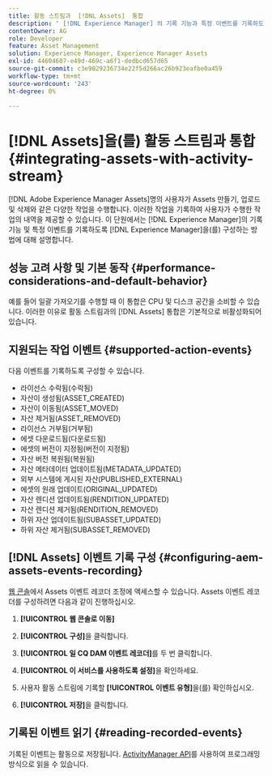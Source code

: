 ```yaml
---
title: 활동 스트림과  [!DNL Assets]  통합
description: ' [!DNL Experience Manager] 의 기록 기능과 특정 이벤트를 기록하도록 구성하는 방법에 대해 설명합니다.'
contentOwner: AG
role: Developer
feature: Asset Management
solution: Experience Manager, Experience Manager Assets
exl-id: 44604607-e49d-469c-a6f1-dedbcd657d65
source-git-commit: c3e9029236734e22f5d266ac26b923eafbe0a459
workflow-type: tm+mt
source-wordcount: '243'
ht-degree: 0%

---
```


# [!DNL Assets]을(를) 활동 스트림과 통합 {#integrating-assets-with-activity-stream}

[!DNL Adobe Experience Manager Assets]명의 사용자가 Assets 만들기, 업로드 및 삭제와 같은 다양한 작업을 수행합니다. 이러한 작업을 기록하여 사용자가 수행한 작업의 내역을 제공할 수 있습니다. 이 단원에서는 [!DNL Experience Manager]의 기록 기능 및 특정 이벤트를 기록하도록 [!DNL Experience Manager]을(를) 구성하는 방법에 대해 설명합니다.

## 성능 고려 사항 및 기본 동작 {#performance-considerations-and-default-behavior}

예를 들어 일괄 가져오기를 수행할 때 이 통합은 CPU 및 디스크 공간을 소비할 수 있습니다. 이러한 이유로 활동 스트림과의 [!DNL Assets] 통합은 기본적으로 비활성화되어 있습니다.

## 지원되는 작업 이벤트 {#supported-action-events}

다음 이벤트를 기록하도록 구성할 수 있습니다.

* 라이선스 수락됨(수락됨)
* 자산이 생성됨(ASSET_CREATED)
* 자산이 이동됨(ASSET_MOVED)
* 자산 제거됨(ASSET_REMOVED)
* 라이선스 거부됨(거부됨)
* 에셋 다운로드됨(다운로드됨)
* 에셋의 버전이 지정됨(버전이 지정됨)
* 자산 버전 복원됨(복원됨)
* 자산 메타데이터 업데이트됨(METADATA_UPDATED)
* 외부 시스템에 게시된 자산(PUBLISHED_EXTERNAL)
* 에셋의 원래 업데이트(ORIGINAL_UPDATED)
* 자산 렌디션 업데이트됨(RENDITION_UPDATED)
* 자산 렌디션 제거됨(RENDITION_REMOVED)
* 하위 자산 업데이트됨(SUBASSET_UPDATED)
* 하위 자산 제거됨(SUBASSET_REMOVED)

## [!DNL Assets] 이벤트 기록 구성 {#configuring-aem-assets-events-recording}

[웹 콘솔](/help/sites-deploying/configuring-osgi.md)에서 Assets 이벤트 레코더 조정에 액세스할 수 있습니다. Assets 이벤트 레코더를 구성하려면 다음과 같이 진행하십시오.

1. **[!UICONTROL 웹 콘솔로 이동]**

1. **[!UICONTROL 구성]**&#x200B;을 클릭합니다.

1. **[!UICONTROL 일 CQ DAM 이벤트 레코더]**&#x200B;를 두 번 클릭합니다.

1. **[!UICONTROL 이 서비스를 사용하도록 설정]**&#x200B;을 확인하세요.

1. 사용자 활동 스트림에 기록할 **[!UICONTROL 이벤트 유형]**&#x200B;을(를) 확인하십시오.

1. **[!UICONTROL 저장]**&#x200B;을 클릭합니다.

## 기록된 이벤트 읽기 {#reading-recorded-events}

기록된 이벤트는 활동으로 저장됩니다. [ActivityManager API](https://developer.adobe.com/experience-manager/reference-materials/6-5/javadoc/com/adobe/granite/activitystreams/ActivityManager.html)를 사용하여 프로그래밍 방식으로 읽을 수 있습니다.
